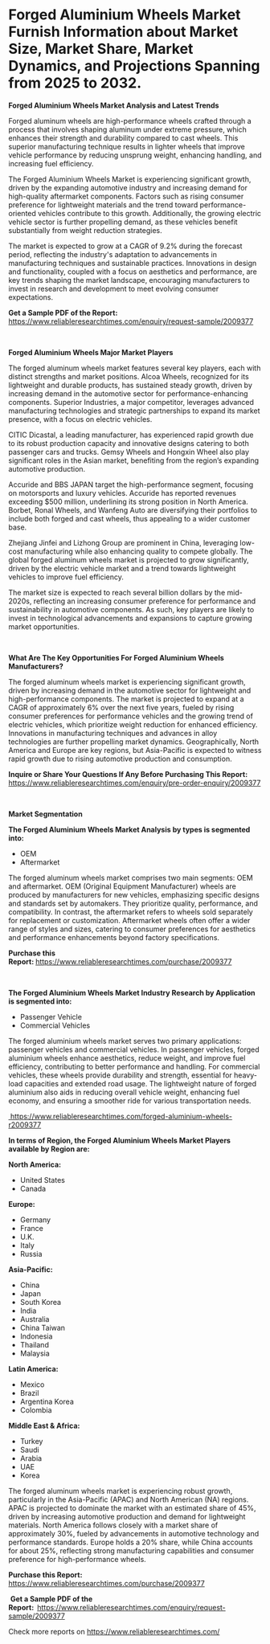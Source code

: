 <p><h1>Forged Aluminium Wheels Market Furnish Information about Market Size, Market Share, Market Dynamics, and Projections Spanning from 2025 to 2032.</h1></p><p><strong>Forged Aluminium Wheels Market Analysis and Latest Trends</strong></p>
<p><p>Forged aluminum wheels are high-performance wheels crafted through a process that involves shaping aluminum under extreme pressure, which enhances their strength and durability compared to cast wheels. This superior manufacturing technique results in lighter wheels that improve vehicle performance by reducing unsprung weight, enhancing handling, and increasing fuel efficiency. </p><p>The Forged Aluminium Wheels Market is experiencing significant growth, driven by the expanding automotive industry and increasing demand for high-quality aftermarket components. Factors such as rising consumer preference for lightweight materials and the trend toward performance-oriented vehicles contribute to this growth. Additionally, the growing electric vehicle sector is further propelling demand, as these vehicles benefit substantially from weight reduction strategies. </p><p>The market is expected to grow at a CAGR of 9.2% during the forecast period, reflecting the industry's adaptation to advancements in manufacturing techniques and sustainable practices. Innovations in design and functionality, coupled with a focus on aesthetics and performance, are key trends shaping the market landscape, encouraging manufacturers to invest in research and development to meet evolving consumer expectations.</p></p>
<p><strong>Get a Sample PDF of the Report:&nbsp;</strong> <a href="https://www.reliableresearchtimes.com/enquiry/request-sample/2009377?utm_campaign=2201&utm_medium=2&utm_source=Github&utm_content=ia&utm_term=30032025&utm_id=forged-aluminium-wheels">https://www.reliableresearchtimes.com/enquiry/request-sample/2009377</a></p>
<p>&nbsp;</p>
<p><strong>Forged Aluminium Wheels Major Market Players</strong></p>
<p><p>The forged aluminum wheels market features several key players, each with distinct strengths and market positions. Alcoa Wheels, recognized for its lightweight and durable products, has sustained steady growth, driven by increasing demand in the automotive sector for performance-enhancing components. Superior Industries, a major competitor, leverages advanced manufacturing technologies and strategic partnerships to expand its market presence, with a focus on electric vehicles. </p><p>CITIC Dicastal, a leading manufacturer, has experienced rapid growth due to its robust production capacity and innovative designs catering to both passenger cars and trucks. Gemsy Wheels and Hongxin Wheel also play significant roles in the Asian market, benefiting from the region’s expanding automotive production.</p><p>Accuride and BBS JAPAN target the high-performance segment, focusing on motorsports and luxury vehicles. Accuride has reported revenues exceeding $500 million, underlining its strong position in North America. Borbet, Ronal Wheels, and Wanfeng Auto are diversifying their portfolios to include both forged and cast wheels, thus appealing to a wider customer base.</p><p>Zhejiang Jinfei and Lizhong Group are prominent in China, leveraging low-cost manufacturing while also enhancing quality to compete globally. The global forged aluminum wheels market is projected to grow significantly, driven by the electric vehicle market and a trend towards lightweight vehicles to improve fuel efficiency. </p><p>The market size is expected to reach several billion dollars by the mid-2020s, reflecting an increasing consumer preference for performance and sustainability in automotive components. As such, key players are likely to invest in technological advancements and expansions to capture growing market opportunities.</p></p>
<p>&nbsp;</p>
<p><strong>What Are The Key Opportunities For Forged Aluminium Wheels Manufacturers?</strong></p>
<p><p>The forged aluminum wheels market is experiencing significant growth, driven by increasing demand in the automotive sector for lightweight and high-performance components. The market is projected to expand at a CAGR of approximately 6% over the next five years, fueled by rising consumer preferences for performance vehicles and the growing trend of electric vehicles, which prioritize weight reduction for enhanced efficiency. Innovations in manufacturing techniques and advances in alloy technologies are further propelling market dynamics. Geographically, North America and Europe are key regions, but Asia-Pacific is expected to witness rapid growth due to rising automotive production and consumption.</p></p>
<p><strong>Inquire or Share Your Questions If Any Before Purchasing This Report:</strong> <a href="https://www.reliableresearchtimes.com/enquiry/pre-order-enquiry/2009377?utm_campaign=2201&utm_medium=2&utm_source=Github&utm_content=ia&utm_term=30032025&utm_id=forged-aluminium-wheels">https://www.reliableresearchtimes.com/enquiry/pre-order-enquiry/2009377</a></p>
<p>&nbsp;</p>
<p><strong>Market Segmentation</strong></p>
<p><strong>The Forged Aluminium Wheels Market Analysis by types is segmented into:</strong></p>
<p><ul><li>OEM</li><li>Aftermarket</li></ul></p>
<p><p>The forged aluminum wheels market comprises two main segments: OEM and aftermarket. OEM (Original Equipment Manufacturer) wheels are produced by manufacturers for new vehicles, emphasizing specific designs and standards set by automakers. They prioritize quality, performance, and compatibility. In contrast, the aftermarket refers to wheels sold separately for replacement or customization. Aftermarket wheels often offer a wider range of styles and sizes, catering to consumer preferences for aesthetics and performance enhancements beyond factory specifications.</p></p>
<p><strong>Purchase this Report:&nbsp;</strong><a href="https://www.reliableresearchtimes.com/purchase/2009377?utm_campaign=2201&utm_medium=2&utm_source=Github&utm_content=ia&utm_term=30032025&utm_id=forged-aluminium-wheels">https://www.reliableresearchtimes.com/purchase/2009377</a></p>
<p>&nbsp;</p>
<p><strong>The Forged Aluminium Wheels Market Industry Research by Application is segmented into:</strong></p>
<p><ul><li>Passenger Vehicle</li><li>Commercial Vehicles</li></ul></p>
<p><p>The forged aluminium wheels market serves two primary applications: passenger vehicles and commercial vehicles. In passenger vehicles, forged aluminium wheels enhance aesthetics, reduce weight, and improve fuel efficiency, contributing to better performance and handling. For commercial vehicles, these wheels provide durability and strength, essential for heavy-load capacities and extended road usage. The lightweight nature of forged aluminium also aids in reducing overall vehicle weight, enhancing fuel economy, and ensuring a smoother ride for various transportation needs.</p></p>
<p><a href="https://www.reliableresearchtimes.com/forged-aluminium-wheels-r2009377?utm_campaign=2201&utm_medium=2&utm_source=Github&utm_content=ia&utm_term=30032025&utm_id=forged-aluminium-wheels">&nbsp;https://www.reliableresearchtimes.com/forged-aluminium-wheels-r2009377</a></p>
<p><strong>In terms of Region, the Forged Aluminium Wheels Market Players available by Region are:</strong></p>
<p>
    <p> <strong> North America: </strong>
        <ul>
            <li>United States</li>
            <li>Canada</li>
        </ul>
        </p> 
    <p> <strong> Europe: </strong>
        <ul>
            <li>Germany</li>
            <li>France</li>
            <li>U.K.</li>
            <li>Italy</li>
            <li>Russia</li>
        </ul>
        </p> 
    <p> <strong> Asia-Pacific: </strong>
        <ul>
            <li>China</li>
            <li>Japan</li>
            <li>South Korea</li>
            <li>India</li>
            <li>Australia</li>
            <li>China Taiwan</li>
            <li>Indonesia</li>
            <li>Thailand</li>
            <li>Malaysia</li>
        </ul>
        </p> 
    <p> <strong> Latin America: </strong>
        <ul>
            <li>Mexico</li>
            <li>Brazil</li>
            <li>Argentina Korea</li>
            <li>Colombia</li>
        </ul>
        </p> 
    <p> <strong> Middle East & Africa: </strong>
        <ul>
            <li>Turkey</li>
            <li>Saudi</li>
            <li>Arabia</li>
            <li>UAE</li>
            <li>Korea</li>
        </ul>
    </p>
    </p>
<p><p>The forged aluminum wheels market is experiencing robust growth, particularly in the Asia-Pacific (APAC) and North American (NA) regions. APAC is projected to dominate the market with an estimated share of 45%, driven by increasing automotive production and demand for lightweight materials. North America follows closely with a market share of approximately 30%, fueled by advancements in automotive technology and performance standards. Europe holds a 20% share, while China accounts for about 25%, reflecting strong manufacturing capabilities and consumer preference for high-performance wheels.</p></p>
<p><strong>Purchase this Report: </strong><a href="https://www.reliableresearchtimes.com/purchase/2009377?utm_campaign=2201&utm_medium=2&utm_source=Github&utm_content=ia&utm_term=30032025&utm_id=forged-aluminium-wheels">https://www.reliableresearchtimes.com/purchase/2009377</a></p>
<p>&nbsp;<strong>Get a Sample PDF of the Report:&nbsp;&nbsp;</strong><a href="https://www.reliableresearchtimes.com/enquiry/request-sample/2009377?utm_campaign=2201&utm_medium=2&utm_source=Github&utm_content=ia&utm_term=30032025&utm_id=forged-aluminium-wheels">https://www.reliableresearchtimes.com/enquiry/request-sample/2009377</a></p>
<p><strong></strong></p>
<p>Check more reports on <a href="https://www.reliableresearchtimes.com/?utm_campaign=2201&utm_medium=2&utm_source=Github&utm_content=ia&utm_term=30032025&utm_id=forged-aluminium-wheels">https://www.reliableresearchtimes.com/</a></p>